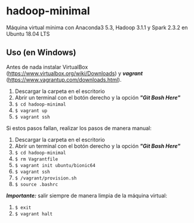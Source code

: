 # hadoop-minimal
Máquina virtual mínima con Anaconda3 5.3, Hadoop 3.1.1 y Spark 2.3.2 en Ubuntu 18.04 LTS

## Uso (en Windows)

Antes de nada instalar VirtualBox (<https://www.virtualbox.org/wiki/Downloads>) y ***vagrant*** (<https://www.vagrantup.com/downloads.html>).

1. Descargar la carpeta en el escritorio
1. Abrir un terminal con el botón derecho y la opción ***"Git Bash Here"***
1. `$ cd hadoop-minimal`
1. `$ vagrant up`
1. `$ vagrant ssh`


Si estos pasos fallan, realizar los pasos de manera manual:

1. Descargar la carpeta en el escritorio
1. Abrir un terminal con el botón derecho y la opción ***"Git Bash Here"***
1. `$ cd hadoop-minimal`
1. `$ rm Vagrantfile`
1. `$ vagrant init ubuntu/bionic64`
1. `$ vagrant ssh`
1. `$ /vagrant/provision.sh`
1. `$ source .bashrc`


***Importante:*** salir siempre de manera limpia de la máquina virtual:

1. `$ exit`
1. `$ vagrant halt`
